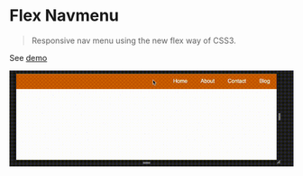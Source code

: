# Flex Navmenu

> Responsive nav menu using the new flex way of CSS3.

See [demo](//codepen.io/merodriguezblanco/pen/LEXVpW)

![alttag](https://github.com/merodriguezblanco/Flex-Navmenu/blob/master/navmenu.gif)
